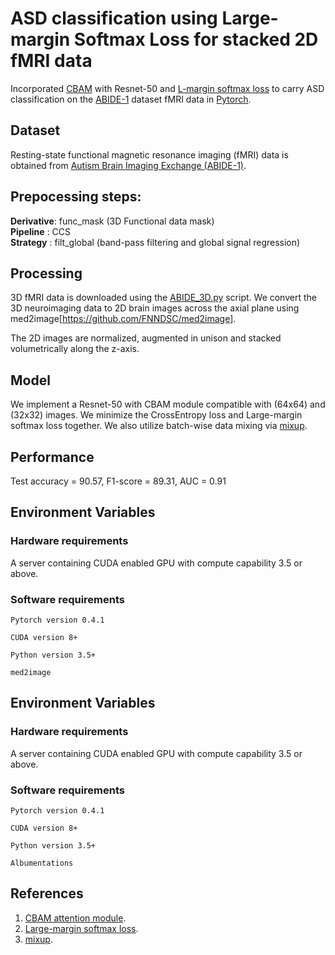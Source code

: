 
# ASD classification using Large-margin Softmax Loss for stacked 2D fMRI data



Incorporated [CBAM](https://arxiv.org/pdf/1807.06521.pdf) with Resnet-50 and [L-margin softmax loss](https://arxiv.org/pdf/1612.02295)
to carry ASD classification on the [ABIDE-1](https://fcon_1000.projects.nitrc.org/indi/abide/) dataset fMRI data in [Pytorch](https://pytorch.org/).


## Dataset

Resting-state functional magnetic resonance imaging (fMRI) data is obtained
from [Autism Brain Imaging Exchange (ABIDE-1)](https://fcon_1000.projects.nitrc.org/indi/abide/). 

## Prepocessing steps:
__Derivative__: func_mask (3D Functional data mask)  
__Pipeline__ : CCS    
__Strategy__ : filt_global (band-pass filtering and global signal regression)


## Processing 
3D fMRI data is downloaded using the [ABIDE_3D.py](https://github.com/manugaur99/ASD-classification-using-Large-margin-Softmax-Loss-for-stacked-2D-fMRI-data/blob/main/ABIDE_3D.py) script.
We convert the 3D neuroimaging data to 2D brain images across the axial plane using med2image[https://github.com/FNNDSC/med2image].

The 2D images are normalized, augmented in unison and stacked volumetrically along the z-axis. 


## Model
We implement a Resnet-50 with CBAM module compatible with (64x64) and (32x32) images. We minimize the CrossEntropy loss and Large-margin softmax loss together. 
We also utilize batch-wise data mixing via [mixup](https://arxiv.org/pdf/1710.09412).

## Performance 

Test accuracy = 90.57, F1-score = 89.31, AUC  = 0.91


## Environment Variables

### Hardware requirements
A server containing CUDA enabled GPU with compute capability 3.5 or above.


### Software requirements

`Pytorch version 0.4.1`   

`CUDA version 8+`  

`Python version 3.5+` 

`med2image ` 




## Environment Variables

### Hardware requirements
A server containing CUDA enabled GPU with compute capability 3.5 or above.


### Software requirements

`Pytorch version 0.4.1`   

`CUDA version 8+`  

`Python version 3.5+` 

`Albumentations` 





## References

1. [CBAM attention module](https://arxiv.org/pdf/1807.06521.pdf).
2. [Large-margin softmax loss](https://arxiv.org/pdf/1612.02295).
3. [mixup](https://arxiv.org/pdf/1710.09412).
